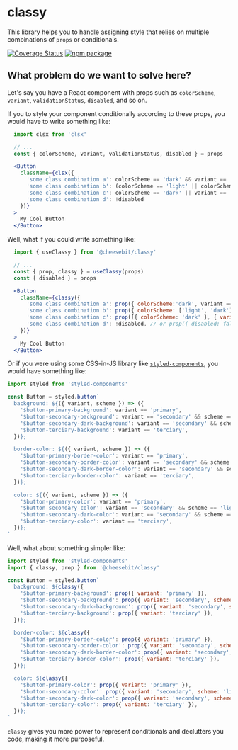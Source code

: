 # classy
This library helps you to handle assigning style that relies on multiple combinations of `props` or conditionals.

[![Coverage Status](https://img.shields.io/coveralls/github/cheesebit/classy?style=flat-square)](https://coveralls.io/github/cheesebit/classy)
[![npm package](https://img.shields.io/npm/v/@cheesebit/classy?style=flat-square)](https://www.npmjs.com/package/@cheesebit/classy)

## What problem do we want to solve here?

Let's say you have a React component with props such as `colorScheme`, `variant`, `validationStatus`, `disabled`, and so on.

If you to style your component conditionally according to these props, you would have to write something like:

```jsx
  import clsx from 'clsx'

  // ...
  const { colorScheme, variant, validationStatus, disabled } = props

  <Button
    className={clsx({
      'some class combination a': colorScheme == 'dark' && variant == 'primary',
      'some class combination b': (colorScheme == 'light' || colorScheme == 'dark') && variant == 'secondary' && validationStatus == 'valid',
      'some class combination c': colorScheme == 'dark' || variant == 'terciary',
      'some class combination d': !disabled
    })}
  >
    My Cool Button
  </Button>
```


Well, what if you could write something like:

```jsx
  import { useClassy } from '@cheesebit/classy'

  // ...
  const { prop, classy } = useClassy(props)
  const { disabled } = props

  <Button
    className={classy({
      'some class combination a': prop({ colorScheme:'dark', variant == 'primary' }),
      'some class combination b': prop({ colorScheme: ['light', 'dark'], variant: 'secondary', validationStatus: 'valid' }),
      'some class combination c': prop([{ colorScheme: 'dark' }, { variant: 'terciary' }],
      'some class combination d': !disabled, // or prop({ disabled: false })
    })}
  >
    My Cool Button
  </Button>
```

Or if you were using some CSS-in-JS library like [`styled-components`](https://styled-components.com/), you would have something like:

```jsx
import styled from 'styled-components'

const Button = styled.button`
  background: ${({ variant, scheme }) => ({
    '$button-primary-background': variant == 'primary',
    '$button-secondary-background': variant == 'secondary' && scheme == 'light',
    '$button-secondary-dark-background': variant == 'secondary' && scheme == 'dark',
    '$button-terciary-background': variant == 'terciary',
  })};

  border-color: ${({ variant, scheme }) => ({
    '$button-primary-border-color': variant == 'primary',
    '$button-secondary-border-color': variant == 'secondary' && scheme == 'light',
    '$button-secondary-dark-border-color': variant == 'secondary' && scheme == 'dark',
    '$button-terciary-border-color': variant == 'terciary',
  })};

  color: ${({ variant, scheme }) => ({
    '$button-primary-color': variant == 'primary',
    '$button-secondary-color': variant == 'secondary' && scheme == 'light',
    '$button-secondary-dark-color': variant == 'secondary' && scheme == 'dark',
    '$button-terciary-color': variant == 'terciary',
  })};
`
```

Well, what about something simpler like:

```jsx
import styled from 'styled-components'
import { classy, prop } from '@cheesebit/classy'

const Button = styled.button`
  background: ${classy({
    '$button-primary-background': prop({ variant: 'primary' }),
    '$button-secondary-background': prop({ variant: 'secondary', scheme: 'light' }),
    '$button-secondary-dark-background': prop({ variant: 'secondary', scheme: 'dark' }),
    '$button-terciary-background': prop({ variant: 'terciary' }),
  })};

  border-color: ${classy({
    '$button-primary-border-color': prop({ variant: 'primary' }),
    '$button-secondary-border-color': prop({ variant: 'secondary', scheme: 'light' }),
    '$button-secondary-dark-border-color': prop({ variant: 'secondary', scheme: 'dark' }),
    '$button-terciary-border-color': prop({ variant: 'terciary' }),
  })};

  color: ${classy({
    '$button-primary-color': prop({ variant: 'primary' }),
    '$button-secondary-color': prop({ variant: 'secondary', scheme: 'light' }),
    '$button-secondary-dark-color': prop({ variant: 'secondary', scheme: 'dark' }),
    '$button-terciary-color': prop({ variant: 'terciary' }),
  })};
`
```

`classy` gives you more power to represent conditionals and declutters you code, making it more purposeful.
